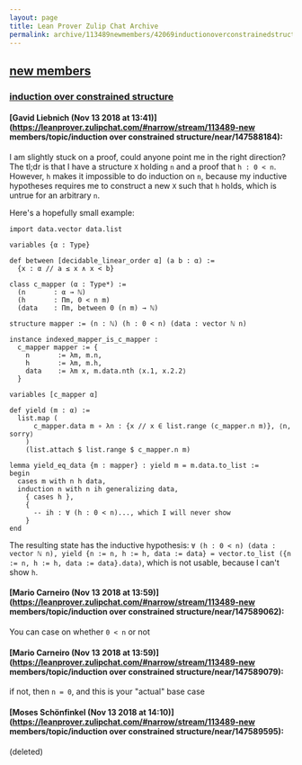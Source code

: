 ```yaml
---
layout: page
title: Lean Prover Zulip Chat Archive 
permalink: archive/113489newmembers/42069inductionoverconstrainedstructure.html
---
```


## [new members](index.html)
### [induction over constrained structure](42069inductionoverconstrainedstructure.html)

#### [Gavid Liebnich (Nov 13 2018 at 13:41)](https://leanprover.zulipchat.com/#narrow/stream/113489-new members/topic/induction over constrained structure/near/147588184):
I am slightly stuck on a proof, could anyone point me in the right direction? The tl;dr is that I have a structure `X` holding `n` and a proof that `h : 0 < n`. However, `h` makes it impossible to do induction on `n`, because my inductive hypotheses requires me to construct a new `X` such that `h` holds, which is untrue for an arbitrary `n`.

Here's a hopefully small example:
```lean
import data.vector data.list

variables {α : Type} 

def between [decidable_linear_order α] (a b : α) :=
  {x : α // a ≤ x ∧ x < b}

class c_mapper (α : Type*) :=
  (n       : α → ℕ)
  (h       : Πm, 0 < n m)
  (data    : Πm, between 0 (n m) → ℕ)

structure mapper := (n : ℕ) (h : 0 < n) (data : vector ℕ n)

instance indexed_mapper_is_c_mapper :
  c_mapper mapper := {
    n       := λm, m.n,
    h       := λm, m.h,
    data    := λm x, m.data.nth ⟨x.1, x.2.2⟩
  }

variables [c_mapper α]

def yield (m : α) :=
  list.map (
      c_mapper.data m ∘ λn : {x // x ∈ list.range (c_mapper.n m)}, ⟨n, sorry⟩
    )
    (list.attach $ list.range $ c_mapper.n m)

lemma yield_eq_data {m : mapper} : yield m = m.data.to_list :=
begin
  cases m with n h data,
  induction n with n ih generalizing data,
    { cases h },
    {
      -- ih : ∀ (h : 0 < n)..., which I will never show
    }
end
```

The resulting state has the inductive hypothesis: `∀ (h : 0 < n) (data : vector ℕ n), yield {n := n, h := h, data := data} = vector.to_list ({n := n, h := h, data := data}.data)`, which is not usable, because I can't show `h`.

#### [Mario Carneiro (Nov 13 2018 at 13:59)](https://leanprover.zulipchat.com/#narrow/stream/113489-new members/topic/induction over constrained structure/near/147589062):
You can case on whether `0 < n` or not

#### [Mario Carneiro (Nov 13 2018 at 13:59)](https://leanprover.zulipchat.com/#narrow/stream/113489-new members/topic/induction over constrained structure/near/147589079):
if not, then `n = 0`, and this is your "actual" base case

#### [Moses Schönfinkel (Nov 13 2018 at 14:10)](https://leanprover.zulipchat.com/#narrow/stream/113489-new members/topic/induction over constrained structure/near/147589595):
(deleted)

